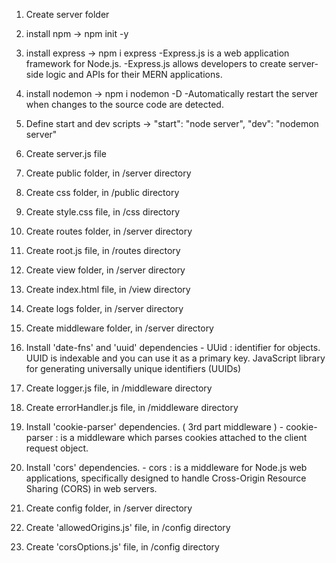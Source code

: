 1. Create server folder

2. install npm -> npm init -y

3. install express -> npm i express
    -Express.js is a web application framework for Node.js.
    -Express.js allows developers to create server-side logic and APIs for their MERN applications.
    
4. install nodemon -> npm i nodemon -D
    -Automatically restart the server when changes to the source code are detected.

5. Define start and dev scripts ->     "start": "node server", "dev": "nodemon server"

6. Create server.js file

7. Create public folder, in /server directory

8. Create css folder, in /public directory

9. Create style.css file, in /css directory

10. Create routes folder, in /server directory

11. Create root.js file, in /routes directory

12. Create view folder, in /server directory

13. Create index.html file, in /view directory

14. Create logs folder, in /server directory

15. Create middleware folder, in /server directory

16. Install 'date-fns' and 'uuid' dependencies
        - UUid : identifier for objects. UUID is indexable and you can use it as a primary key.
                 JavaScript library for generating universally unique identifiers (UUIDs)

17. Create logger.js file, in /middleware directory

18. Create errorHandler.js file, in /middleware directory

19. Install 'cookie-parser' dependencies. ( 3rd part middleware )
        - cookie-parser : is a middleware which parses cookies attached to the client request object.

20. Install 'cors' dependencies.
        - cors : is a middleware for Node.js web applications, specifically designed to handle Cross-Origin Resource Sharing (CORS) in web servers.

21. Create config folder, in /server directory
22. Create 'allowedOrigins.js' file, in /config directory
23. Create 'corsOptions.js' file, in /config directory
